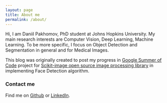 ```yaml
---
layout: page
title: About me
permalink: /about/
---
```


Hi, I am Daniil Pakhomov, PhD student at Johns Hopkins University. 
My main research interests are Computer Vision, Deep Learning, Machine Learning.
To be more specific, I focus on Object Detection and Segmentation in general and
for Medical Images.


This blog was originally created to post my progress in [Google Summer of Code][gsoc] project
for [Scikit-image open source image processing library][skimage] in implementing Face Detection algorithm.


### Contact me

Find me on [Github][github] or [LinkedIn][linkedin].


[gsoc]: https://www.google-melange.com/gsoc/homepage/google/gsoc2015
[skimage]: http://scikit-image.org/docs/dev/api/skimage.html
[github]: https://github.com/warmspringwinds
[linkedin]: https://www.linkedin.com/in/daniil-pakhomov-6790a8ba?trk=nav_responsive_tab_profile_pic

